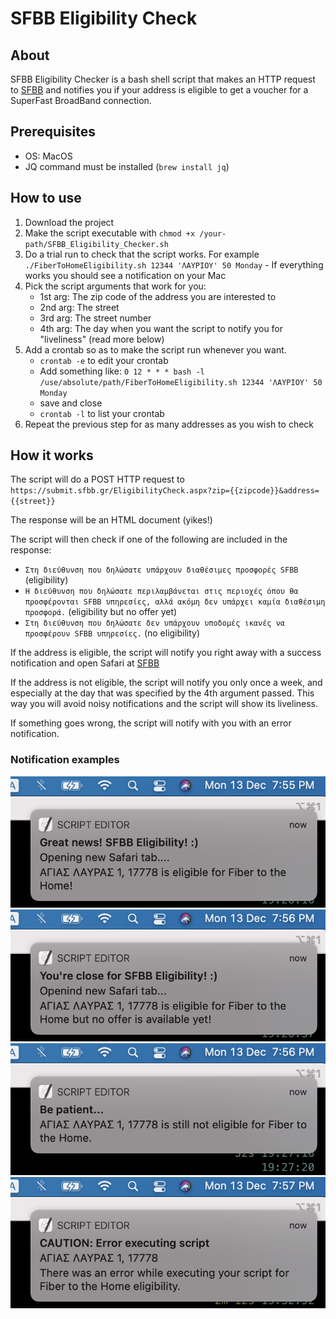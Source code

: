 # SFBB Eligibility Check
## About
SFBB Eligibility Checker is a bash shell script that makes an HTTP request to [SFBB](https://submit.sfbb.gr/EligibilityCheck.aspx) and notifies you if your address is eligible to get a voucher for a SuperFast BroadBand connection.

## Prerequisites
* OS: MacOS
* JQ command must be installed (`brew install jq`)

## How to use
1. Download the project
2. Make the script executable with `chmod +x /your-path/SFBB_Eligibility_Checker.sh`
3. Do a trial run to check that the script works. For example `./FiberToHomeEligibility.sh 12344 'ΛΑΥΡΙΟΥ' 50 Monday` - If everything works you should see a notification on your Mac
4. Pick the script arguments that work for you:
    * 1st arg: The zip code of the address you are interested to
    * 2nd arg: The street
    * 3rd arg: The street number
    * 4th arg: The day when you want the script to notify you for "liveliness" (read more below)
5. Add a crontab so as to make the script run whenever you want.
    * `crontab -e` to edit your crontab
    * Add something like: `0 12 * * * bash -l /use/absolute/path/FiberToHomeEligibility.sh 12344 'ΛΑΥΡΙΟΥ' 50 Monday`
    * save and close
    * `crontab -l` to list your crontab
6. Repeat the previous step for as many addresses as you wish to check

## How it works
The script will do a POST HTTP request to `https://submit.sfbb.gr/EligibilityCheck.aspx?zip={{zipcode}}&address={{street}}`

The response will be an HTML document (yikes!)

The script will then check if one of the following are included in the response:
- `Στη διεύθυνση που δηλώσατε υπάρχουν διαθέσιμες προσφορές SFBB` (eligibility)
- `Η διεύθυνση που δηλώσατε περιλαμβάνεται στις περιοχές όπου θα προσφέρονται SFBB υπηρεσίες, αλλά ακόμη δεν υπάρχει καμία διαθέσιμη προσφορά.` (eligibility but no offer yet)
- `Στη διεύθυνση που δηλώσατε δεν υπάρχουν υποδομές ικανές να προσφέρουν SFBB υπηρεσίες.` (no eligibility)

If the address is eligible, the script will notify you right away with a success notification and open Safari at [SFBB](https://submit.sfbb.gr/EligibilityCheck.aspx)

If the address is not eligible, the script will notify you only once a week, and especially at the day that was specified by the 4th argument passed. This way you will avoid noisy notifications and the script will show its liveliness.

If something goes wrong, the script will notify with you with an error notification.

### Notification examples
![Notification eligibility image](notification_eligible.png)
![Notification eligibility but no offer image](notification_no_offer.png)
![Notification no eligibility image](notification_not_eligible.png)
![Notification error image](notification_error.png)